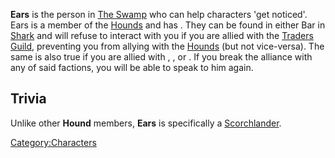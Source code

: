 **Ears** is the person in [The Swamp](The_Swamp.md "wikilink") who can help
characters 'get noticed'. Ears is a member of the
[Hounds](Hounds.md "wikilink") and has [](Diplomatic_Status.md). They can be found in either Bar
in [Shark](Shark.md "wikilink") and will refuse to interact with you if you
are allied with the [Traders Guild](Traders_Guild.md "wikilink"),
preventing you from allying with the [Hounds](Hounds.md "wikilink") (but
not vice-versa). The same is also true if you are allied with [](02%20-%20Projects%20&%20Wikis/Kenshi/Kenshi%20Wiki/Kenshi%20Wiki%20Template/The_Holy_Nation.md), [](02%20-%20Projects%20&%20Wikis/Kenshi/Kenshi%20Wiki/Kenshi%20Wiki%20Template/United_Cities.md), or [](02%20-%20Projects%20&%20Wikis/Kenshi/Kenshi%20Wiki/Kenshi%20Wiki%20Template/Slave_Traders.md). If you break the alliance with any
of said factions, you will be able to speak to him again.

## Trivia

Unlike other **Hound** members, **Ears** is specifically a
[Scorchlander](Scorchlander.md "wikilink").

[Category:Characters](Category:Characters "wikilink")